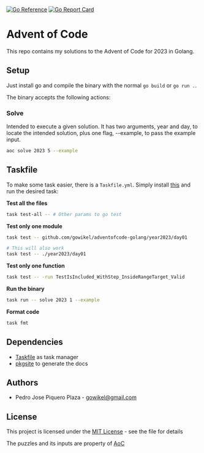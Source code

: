 [![Go Reference](https://pkg.go.dev/badge/github.com/gowikel/adventofcode-golang.svg)](https://pkg.go.dev/github.com/gowikel/adventofcode-golang) [![Go Report Card](https://goreportcard.com/badge/github.com/gowikel/adventofcode-golang)](https://goreportcard.com/report/github.com/gowikel/adventofcode-golang)

# Advent of Code

This repo contains my solutions to the Advent of Code for 2023 in Golang.

## Setup

Just install go and compile the binary with the normal `go build` or `go run .`.

The binary accepts the following actions:

### Solve

Intended to execute a given solution. It has two arguments, year and day, to locate
the intended solution, plus one flag, --example, to pass the example input.

```bash
aoc solve 2023 5 --example
```

## Taskfile

To make some task easier, there is a `Taskfile.yml`. Simply install [this](https://taskfile.dev/)
and run the desired task:

**Test all the files**

```bash
task test-all -- # Other params to go test
```

**Test only one module**

```bash
task test -- github.com/gowikel/adventofcode-golang/year2023/day01

# This will also work
task test -- ./year2023/day01
```

**Test only one function**
```bash
task test -- -run TestIsIncluded_WithStep_InsideRangeTarget_Valid
```

**Run the binary**

```bash
task run -- solve 2023 1 --example
```

**Format code**

```bash
task fmt
```

## Dependencies

- [Taskfile](https://taskfile.dev/) as task manager
- [pkgsite](https://github.com/golang/pkgsite) to generate the docs

## Authors

- Pedro Jose Piquero Plaza - gowikel@gmail.com

## License

This project is licensed under the [MIT License](LICENSE.md) - see the file for details

The puzzles and its inputs are property of [AoC](https://adventofcode.com/)